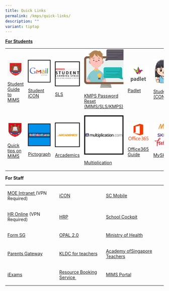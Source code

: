 ```yaml
---
title: Quick Links
permalink: /kmps/quick-links/
description: ""
variant: tiptap
---
```

<p><strong><u>For Students</u></strong>
</p>
<table style="minWidth: 150px">
<colgroup>
<col>
<col>
<col>
<col>
<col>
<col>
</colgroup>
<tbody>
<tr>
<td rowspan="1" colspan="1">
<p></p>
<div class="isomer-image-wrapper">
<img style="width: 100%;" height="auto" width="100%" alt="" src="/images/mims.png">
</div>
<p><a href="/files/Student_MIMS_Guide.pdf" rel="noopener noreferrer nofollow" target="_blank">Student Guide to MIMS</a>
</p>
</td>
<td rowspan="1" colspan="1">
<div class="isomer-image-wrapper">
<img style="width: 100%" height="auto" width="100%" src="/images/ql1.jpeg">
</div>
<p><a href="https://workspace.google.com/dashboard" rel="noopener" target="_blank">Student iCON</a>
</p>
</td>
<td rowspan="1" colspan="1">
<div class="isomer-image-wrapper">
<img style="width: 100%" height="auto" width="100%" src="/images/ql2.jpeg">
</div>
<p><a href="https://vle.learning.moe.edu.sg/login" rel="noopener" target="_blank">SLS</a>
</p>
</td>
<td rowspan="1" colspan="1">
<div class="isomer-image-wrapper">
<img style="width: 100%" height="auto" width="100%" alt="Helpdesk" src="/images/Helpdesk.png">
</div>
<p><a href="https://go.gov.sg/kmpspasswordreset" rel="noopener" target="_blank">KMPS Password Reset (MIMS/SLS/KMPS)</a>
</p>
</td>
<td rowspan="1" colspan="1">
<div class="isomer-image-wrapper">
<img style="width: 100%;" height="auto" width="100%" alt="" src="/images/Padlet4.png">
</div>
<p><a href="https://kemingprimaryschool.padlet.org/auth/login" rel="noopener" target="_blank">Padlet</a>
</p>
</td>
<td rowspan="1" colspan="1">
<div class="isomer-image-wrapper">
<img style="width: 60%;" height="auto" width="100%" alt="Kemingnite" src="/images/Girl_1.png">
</div>
<p><a href="https://sites.google.com/moe.edu.sg/kemingnitesconfident/" rel="noopener" target="_blank">Student Portal (CONFIDENT)</a>
</p>
</td>
</tr>
<tr>
<td rowspan="1" colspan="1">
<div class="isomer-image-wrapper">
<img style="width: 100%" height="auto" width="100%" alt="" src="/images/MOE_logo.png">
</div>
<p><a href="/files/Posters_MIMS_SSPR_Guide.pdf" rel="noopener noreferrer nofollow" target="_blank">Quick tips on MIMS</a>
</p>
</td>
<td rowspan="1" colspan="1">
<div class="isomer-image-wrapper">
<img style="width: 100%" height="auto" width="100%" src="/images/ql8.jpeg">
</div>
<p><a href="https://softschools.com/math/data_analysis/pictograph/make_your_own_pictograph/" rel="noopener" target="_blank">Pictograph</a>
</p>
</td>
<td rowspan="1" colspan="1">
<div class="isomer-image-wrapper">
<img style="width: 100%" height="auto" width="100%" src="/images/ql9.jpeg">
</div>
<p><a href="https://www.arcademics.com/" rel="noopener" target="_blank">Arcademics</a>
</p>
</td>
<td rowspan="1" colspan="1">
<div class="isomer-image-wrapper">
<img style="width: 100%" height="auto" width="100%" src="/images/ql10.jpeg">
</div>
<p><a href="https://www.multiplication.com/games/all-games" rel="noopener" target="_blank">Multiplication</a>
</p>
</td>
<td rowspan="1" colspan="1">
<div class="isomer-image-wrapper">
<img style="width: 100%" height="auto" width="100%" src="/images/office365.jpg">
</div>
<p><a href="/files/Office%20365%20ProPlus%20Student%20guide.pdf" rel="noopener" target="_blank">Office365 Guide</a>
</p>
</td>
<td rowspan="1" colspan="1">
<div class="isomer-image-wrapper">
<img style="width: 60%;" height="auto" width="100%" alt="Myskillsfuture" src="/images/myskillfuture.png">
</div>
<p><a href="https://www.myskillsfuture.gov.sg/content/student/en/primary.html" rel="noopener noreferrer nofollow" target="_blank">MySKILLSfuture</a>
</p>
</td>
</tr>
</tbody>
</table>
<p><strong>For Staff</strong>
</p>
<table style="minWidth: 100px">
<colgroup>
<col>
<col>
<col>
<col>
</colgroup>
<tbody>
<tr>
<td rowspan="1" colspan="1">
<p><a href="https://intranet.moe.gov.sg/" rel="noopener" target="_blank">MOE Intranet </a>(VPN
Required)</p>
</td>
<td rowspan="1" colspan="1">
<p><a href="https://workspace.google.com/dashboard" rel="noopener" target="_blank">iCON</a>
</p>
</td>
<td rowspan="1" colspan="1">
<p><a href="https://scmobile.moe.edu.sg/" rel="noopener" target="_blank">SC Mobile</a>
</p>
</td>
<td rowspan="1" colspan="1">
<p></p>
</td>
</tr>
<tr>
<td rowspan="1" colspan="1">
<p><a href="http://intranet.moe.gov.sg/hronline/Pages/Home.aspx" rel="noopener" target="_blank">HR Online</a>&nbsp;(VPN
Required)</p>
</td>
<td rowspan="1" colspan="1">
<p><a href="https://www.hrp.gov.sg/" rel="noopener" target="_blank">HRP</a>
</p>
</td>
<td rowspan="1" colspan="1">
<p><a href="https://schoolcockpit.moe.gov.sg/" rel="noopener" target="_blank">School Cockpit</a>
</p>
</td>
<td rowspan="1" colspan="1">
<p></p>
</td>
</tr>
<tr>
<td rowspan="1" colspan="1">
<p><a href="https://form.gov.sg/" rel="noopener" target="_blank">Form SG</a>
</p>
</td>
<td rowspan="1" colspan="1">
<p><a href="https://www.opal2.moe.edu.sg/" rel="noopener" target="_blank">OPAL 2.0</a>
</p>
</td>
<td rowspan="1" colspan="1">
<p><a href="https://www.moh.gov.sg/" rel="noopener" target="_blank">Ministry of Health</a>
</p>
</td>
<td rowspan="1" colspan="1">
<p></p>
</td>
</tr>
<tr>
<td rowspan="1" colspan="1">
<p><a href="https://pg.moe.edu.sg/" rel="noopener" target="_blank">Parents Gateway</a>
</p>
</td>
<td rowspan="1" colspan="1">
<p><a href="https://sites.google.com/moe.edu.sg/kldc" rel="noopener" target="_blank">KLDC for teachers</a>
</p>
</td>
<td rowspan="1" colspan="1">
<p><a href="https://academyofsingaporeteachers.moe.edu.sg/" rel="noopener" target="_blank">Academy ofSingapore Teachers</a>
</p>
</td>
<td rowspan="1" colspan="1">
<p></p>
</td>
</tr>
<tr>
<td rowspan="1" colspan="1">
<p><a href="https://iexams.seab.gov.sg/login" rel="noopener" target="_blank">iExams</a>
</p>
</td>
<td rowspan="1" colspan="1">
<p><a href="https://rbs.avero-tech.com/" rel="noopener" target="_blank">Resource Booking Service&nbsp;</a>
</p>
</td>
<td rowspan="1" colspan="1">
<p><a href="https://idp.mims.moe.gov.sg/nidp/app/login" rel="noopener" target="_blank">MIMS Portal</a>
</p>
</td>
<td rowspan="1" colspan="1">
<p></p>
</td>
</tr>
</tbody>
</table>
<p></p>
